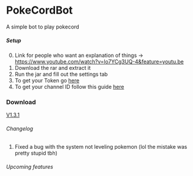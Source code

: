 # PokeCordBot
A simple bot to play pokecord

##### Setup
0. Link for people who want an explanation of things -> https://www.youtube.com/watch?v=lo7YCg3UQ-4&feature=youtu.be
1. Download the rar and extract it
2. Run the jar and fill out the settings tab
3. To get your Token go [here](https://discordhelp.net/discord-token)
4. To get your channel ID follow this guide [here](https://support.discordapp.com/hc/en-us/articles/206346498-Where-can-I-find-my-User-Server-Message-ID-)


### Download

[V1.3.1](http://bit.ly/2NTjoAW)


###### Changelog
1. Fixed a bug with the system not leveling pokemon (lol the mistake was pretty stupid tbh)

###### Upcoming features

